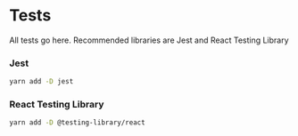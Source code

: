 # Tests

All tests go here. Recommended libraries are Jest and React Testing Library

### Jest

```bash
yarn add -D jest
```

### React Testing Library

```bash
yarn add -D @testing-library/react
```
